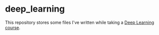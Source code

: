 # deep_learning

This repository stores some files I've written while taking a [Deep Learning course](https://www.udemy.com/course/tensorflow-2-guia-completo/).
